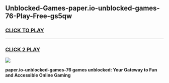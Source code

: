
## Unblocked-Games-paper.io-unblocked-games-76-Play-Free-gs5qw
<h3>
<a href="https://premium76.site?title=paper.io-unblocked-games-76&ref=18A1">CLICK TO PLAY</a></h3>
<hr>

<h3>
<a href="https://premium76.site?title=paper.io-unblocked-games-76&ref=18A1">CLICK 2 PLAY</a>
  
</h3>

<a href="https://premium76.site?title=paper.io-unblocked-games-76&ref=18A1"><img src="https://clearcache.store/games.png"></a>


**paper.io-unblocked-games-76 games unblocked: Your Gateway to Fun and Accessible Online Gaming**
